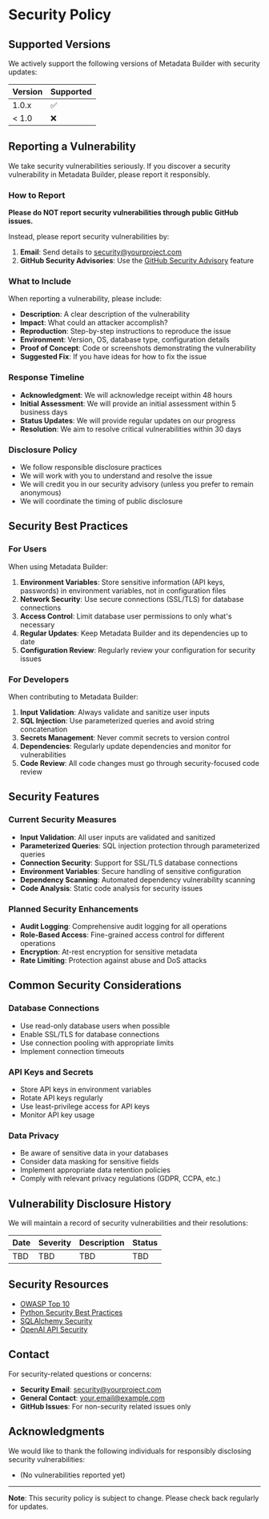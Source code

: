 # Security Policy

## Supported Versions

We actively support the following versions of Metadata Builder with security updates:

| Version | Supported          |
| ------- | ------------------ |
| 1.0.x   | :white_check_mark: |
| < 1.0   | :x:                |

## Reporting a Vulnerability

We take security vulnerabilities seriously. If you discover a security vulnerability in Metadata Builder, please report it responsibly.

### How to Report

**Please do NOT report security vulnerabilities through public GitHub issues.**

Instead, please report security vulnerabilities by:

1. **Email**: Send details to [security@yourproject.com](mailto:security@yourproject.com)
2. **GitHub Security Advisories**: Use the [GitHub Security Advisory](https://github.com/yourusername/metadata-builder/security/advisories) feature

### What to Include

When reporting a vulnerability, please include:

- **Description**: A clear description of the vulnerability
- **Impact**: What could an attacker accomplish?
- **Reproduction**: Step-by-step instructions to reproduce the issue
- **Environment**: Version, OS, database type, configuration details
- **Proof of Concept**: Code or screenshots demonstrating the vulnerability
- **Suggested Fix**: If you have ideas for how to fix the issue

### Response Timeline

- **Acknowledgment**: We will acknowledge receipt within 48 hours
- **Initial Assessment**: We will provide an initial assessment within 5 business days
- **Status Updates**: We will provide regular updates on our progress
- **Resolution**: We aim to resolve critical vulnerabilities within 30 days

### Disclosure Policy

- We follow responsible disclosure practices
- We will work with you to understand and resolve the issue
- We will credit you in our security advisory (unless you prefer to remain anonymous)
- We will coordinate the timing of public disclosure

## Security Best Practices

### For Users

When using Metadata Builder:

1. **Environment Variables**: Store sensitive information (API keys, passwords) in environment variables, not in configuration files
2. **Network Security**: Use secure connections (SSL/TLS) for database connections
3. **Access Control**: Limit database user permissions to only what's necessary
4. **Regular Updates**: Keep Metadata Builder and its dependencies up to date
5. **Configuration Review**: Regularly review your configuration for security issues

### For Developers

When contributing to Metadata Builder:

1. **Input Validation**: Always validate and sanitize user inputs
2. **SQL Injection**: Use parameterized queries and avoid string concatenation
3. **Secrets Management**: Never commit secrets to version control
4. **Dependencies**: Regularly update dependencies and monitor for vulnerabilities
5. **Code Review**: All code changes must go through security-focused code review

## Security Features

### Current Security Measures

- **Input Validation**: All user inputs are validated and sanitized
- **Parameterized Queries**: SQL injection protection through parameterized queries
- **Connection Security**: Support for SSL/TLS database connections
- **Environment Variables**: Secure handling of sensitive configuration
- **Dependency Scanning**: Automated dependency vulnerability scanning
- **Code Analysis**: Static code analysis for security issues

### Planned Security Enhancements

- **Audit Logging**: Comprehensive audit logging for all operations
- **Role-Based Access**: Fine-grained access control for different operations
- **Encryption**: At-rest encryption for sensitive metadata
- **Rate Limiting**: Protection against abuse and DoS attacks

## Common Security Considerations

### Database Connections

- Use read-only database users when possible
- Enable SSL/TLS for database connections
- Use connection pooling with appropriate limits
- Implement connection timeouts

### API Keys and Secrets

- Store API keys in environment variables
- Rotate API keys regularly
- Use least-privilege access for API keys
- Monitor API key usage

### Data Privacy

- Be aware of sensitive data in your databases
- Consider data masking for sensitive fields
- Implement appropriate data retention policies
- Comply with relevant privacy regulations (GDPR, CCPA, etc.)

## Vulnerability Disclosure History

We will maintain a record of security vulnerabilities and their resolutions:

| Date | Severity | Description | Status |
|------|----------|-------------|--------|
| TBD  | TBD      | TBD         | TBD    |

## Security Resources

- [OWASP Top 10](https://owasp.org/www-project-top-ten/)
- [Python Security Best Practices](https://python.org/dev/security/)
- [SQLAlchemy Security](https://docs.sqlalchemy.org/en/14/core/security.html)
- [OpenAI API Security](https://platform.openai.com/docs/guides/safety-best-practices)

## Contact

For security-related questions or concerns:

- **Security Email**: security@yourproject.com
- **General Contact**: your.email@example.com
- **GitHub Issues**: For non-security related issues only

## Acknowledgments

We would like to thank the following individuals for responsibly disclosing security vulnerabilities:

- (No vulnerabilities reported yet)

---

**Note**: This security policy is subject to change. Please check back regularly for updates. 